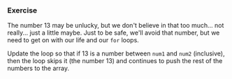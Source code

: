 ### Exercise

The number 13 may be unlucky, but we don't believe in that too much... not really... just a little maybe. Just to be safe, we'll avoid that number, but we need to get on with our life and our `for` loops.

Update the loop so that if 13 is a number between `num1` and `num2` (inclusive), then the loop skips it (the number 13) and continues to push the rest of the numbers to the array.
